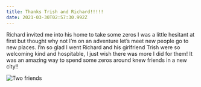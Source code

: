 ```yaml
---
title: Thanks Trish and Richard!!!!!
date: 2021-03-30T02:57:30.992Z
---
```

Richard invited me into his home to take some zeros I was a little hesitant at first but thought why not I’m on an adventure let’s meet new people go to new places. I’m so glad I went Richard and his girlfriend Trish were so welcoming kind and hospitable, I just wish there was more I did for them! It was an amazing way to spend some zeros around knew friends in a new city!!

![Two friends ](/images/132971db-ec69-4dcc-a9e9-bdd257b3e5d6.jpeg "Richard and Keith!")